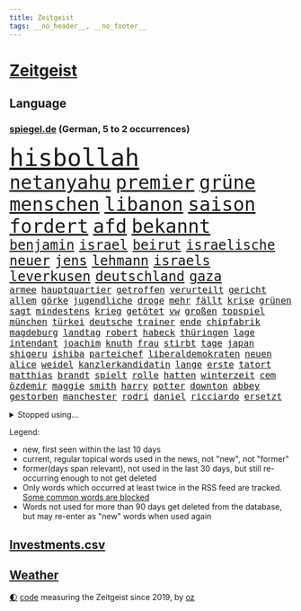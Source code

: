 ```yaml
---
title: Zeitgeist
tags: __no_header__, __no_footer__
---
```


# [Zeitgeist](https://oliz.io/zeitgeist/)

## Language

<h3><a href="https://www.spiegel.de" target="_blank">spiegel.de</a> (German, 5 to 2 occurrences)</h3>
<p style="font-family:monospace">
<span style="font-size:32pt"><a href="news_links.html#hisbollah" class="current">hisbollah</a></span>
<br>
<span style="font-size:25pt"><a href="news_links.html#netanyahu" class="current">netanyahu</a></span>
<span style="font-size:25pt"><a href="news_links.html#premier" class="current">premier</a></span>
<span style="font-size:25pt"><a href="news_links.html#grüne" class="current">grüne</a></span>
<span style="font-size:25pt"><a href="news_links.html#menschen" class="current">menschen</a></span>
<span style="font-size:25pt"><a href="news_links.html#libanon" class="current">libanon</a></span>
<span style="font-size:25pt"><a href="news_links.html#saison" class="current">saison</a></span>
<span style="font-size:25pt"><a href="news_links.html#fordert" class="current">fordert</a></span>
<span style="font-size:25pt"><a href="news_links.html#afd" class="current">afd</a></span>
<span style="font-size:25pt"><a href="news_links.html#bekannt" class="current">bekannt</a></span>
<br>
<span style="font-size:18pt"><a href="news_links.html#benjamin" class="current">benjamin</a></span>
<span style="font-size:18pt"><a href="news_links.html#israel" class="current">israel</a></span>
<span style="font-size:18pt"><a href="news_links.html#beirut" class="current">beirut</a></span>
<span style="font-size:18pt"><a href="news_links.html#israelische" class="current">israelische</a></span>
<span style="font-size:18pt"><a href="news_links.html#neuer" class="current">neuer</a></span>
<span style="font-size:18pt"><a href="news_links.html#jens" class="current">jens</a></span>
<span style="font-size:18pt"><a href="news_links.html#lehmann" class="new">lehmann</a></span>
<span style="font-size:18pt"><a href="news_links.html#israels" class="current">israels</a></span>
<span style="font-size:18pt"><a href="news_links.html#leverkusen" class="current">leverkusen</a></span>
<span style="font-size:18pt"><a href="news_links.html#deutschland" class="current">deutschland</a></span>
<span style="font-size:18pt"><a href="news_links.html#gaza" class="current">gaza</a></span>
<br>
<span style="font-size:12pt"><a href="news_links.html#armee" class="current">armee</a></span>
<span style="font-size:12pt"><a href="news_links.html#hauptquartier" class="current">hauptquartier</a></span>
<span style="font-size:12pt"><a href="news_links.html#getroffen" class="current">getroffen</a></span>
<span style="font-size:12pt"><a href="news_links.html#verurteilt" class="current">verurteilt</a></span>
<span style="font-size:12pt"><a href="news_links.html#gericht" class="current">gericht</a></span>
<span style="font-size:12pt"><a href="news_links.html#allem" class="current">allem</a></span>
<span style="font-size:12pt"><a href="news_links.html#görke" class="new">görke</a></span>
<span style="font-size:12pt"><a href="news_links.html#jugendliche" class="current">jugendliche</a></span>
<span style="font-size:12pt"><a href="news_links.html#droge" class="current">droge</a></span>
<span style="font-size:12pt"><a href="news_links.html#mehr" class="current">mehr</a></span>
<span style="font-size:12pt"><a href="news_links.html#fällt" class="current">fällt</a></span>
<span style="font-size:12pt"><a href="news_links.html#krise" class="current">krise</a></span>
<span style="font-size:12pt"><a href="news_links.html#grünen" class="current">grünen</a></span>
<span style="font-size:12pt"><a href="news_links.html#sagt" class="current">sagt</a></span>
<span style="font-size:12pt"><a href="news_links.html#mindestens" class="current">mindestens</a></span>
<span style="font-size:12pt"><a href="news_links.html#krieg" class="current">krieg</a></span>
<span style="font-size:12pt"><a href="news_links.html#getötet" class="current">getötet</a></span>
<span style="font-size:12pt"><a href="news_links.html#vw" class="current">vw</a></span>
<span style="font-size:12pt"><a href="news_links.html#großen" class="current">großen</a></span>
<span style="font-size:12pt"><a href="news_links.html#topspiel" class="current">topspiel</a></span>
<span style="font-size:12pt"><a href="news_links.html#münchen" class="current">münchen</a></span>
<span style="font-size:12pt"><a href="news_links.html#türkei" class="current">türkei</a></span>
<span style="font-size:12pt"><a href="news_links.html#deutsche" class="current">deutsche</a></span>
<span style="font-size:12pt"><a href="news_links.html#trainer" class="current">trainer</a></span>
<span style="font-size:12pt"><a href="news_links.html#ende" class="current">ende</a></span>
<span style="font-size:12pt"><a href="news_links.html#chipfabrik" class="current">chipfabrik</a></span>
<span style="font-size:12pt"><a href="news_links.html#magdeburg" class="current">magdeburg</a></span>
<span style="font-size:12pt"><a href="news_links.html#landtag" class="current">landtag</a></span>
<span style="font-size:12pt"><a href="news_links.html#robert" class="current">robert</a></span>
<span style="font-size:12pt"><a href="news_links.html#habeck" class="current">habeck</a></span>
<span style="font-size:12pt"><a href="news_links.html#thüringen" class="current">thüringen</a></span>
<span style="font-size:12pt"><a href="news_links.html#lage" class="current">lage</a></span>
<span style="font-size:12pt"><a href="news_links.html#intendant" class="new">intendant</a></span>
<span style="font-size:12pt"><a href="news_links.html#joachim" class="current">joachim</a></span>
<span style="font-size:12pt"><a href="news_links.html#knuth" class="new">knuth</a></span>
<span style="font-size:12pt"><a href="news_links.html#frau" class="current">frau</a></span>
<span style="font-size:12pt"><a href="news_links.html#stirbt" class="current">stirbt</a></span>
<span style="font-size:12pt"><a href="news_links.html#tage" class="current">tage</a></span>
<span style="font-size:12pt"><a href="news_links.html#japan" class="current">japan</a></span>
<span style="font-size:12pt"><a href="news_links.html#shigeru" class="new">shigeru</a></span>
<span style="font-size:12pt"><a href="news_links.html#ishiba" class="new">ishiba</a></span>
<span style="font-size:12pt"><a href="news_links.html#parteichef" class="current">parteichef</a></span>
<span style="font-size:12pt"><a href="news_links.html#liberaldemokraten" class="new">liberaldemokraten</a></span>
<span style="font-size:12pt"><a href="news_links.html#neuen" class="current">neuen</a></span>
<span style="font-size:12pt"><a href="news_links.html#alice" class="current">alice</a></span>
<span style="font-size:12pt"><a href="news_links.html#weidel" class="current">weidel</a></span>
<span style="font-size:12pt"><a href="news_links.html#kanzlerkandidatin" class="current">kanzlerkandidatin</a></span>
<span style="font-size:12pt"><a href="news_links.html#lange" class="current">lange</a></span>
<span style="font-size:12pt"><a href="news_links.html#erste" class="current">erste</a></span>
<span style="font-size:12pt"><a href="news_links.html#tatort" class="current">tatort</a></span>
<span style="font-size:12pt"><a href="news_links.html#matthias" class="current">matthias</a></span>
<span style="font-size:12pt"><a href="news_links.html#brandt" class="current">brandt</a></span>
<span style="font-size:12pt"><a href="news_links.html#spielt" class="current">spielt</a></span>
<span style="font-size:12pt"><a href="news_links.html#rolle" class="current">rolle</a></span>
<span style="font-size:12pt"><a href="news_links.html#hatten" class="current">hatten</a></span>
<span style="font-size:12pt"><a href="news_links.html#winterzeit" class="new">winterzeit</a></span>
<span style="font-size:12pt"><a href="news_links.html#cem" class="current">cem</a></span>
<span style="font-size:12pt"><a href="news_links.html#özdemir" class="current">özdemir</a></span>
<span style="font-size:12pt"><a href="news_links.html#maggie" class="new">maggie</a></span>
<span style="font-size:12pt"><a href="news_links.html#smith" class="current">smith</a></span>
<span style="font-size:12pt"><a href="news_links.html#harry" class="current">harry</a></span>
<span style="font-size:12pt"><a href="news_links.html#potter" class="current">potter</a></span>
<span style="font-size:12pt"><a href="news_links.html#downton" class="new">downton</a></span>
<span style="font-size:12pt"><a href="news_links.html#abbey" class="new">abbey</a></span>
<span style="font-size:12pt"><a href="news_links.html#gestorben" class="current">gestorben</a></span>
<span style="font-size:12pt"><a href="news_links.html#manchester" class="current">manchester</a></span>
<span style="font-size:12pt"><a href="news_links.html#rodri" class="new">rodri</a></span>
<span style="font-size:12pt"><a href="news_links.html#daniel" class="current">daniel</a></span>
<span style="font-size:12pt"><a href="news_links.html#ricciardo" class="new">ricciardo</a></span>
<span style="font-size:12pt"><a href="news_links.html#ersetzt" class="current">ersetzt</a></span>
</p>
<details>
<summary>Stopped using...</summary>
<p class="former" style="font-size:12pt">
aufgefordert(1437) coronakrise(1436) energien(1434) entscheidungen(1434) funktionieren(1434) himmel(1434) liste(1434) oberbürgermeister(1434) untersuchungen(1434) versteigert(1434) unabhängige(1433) abgang(1432) carsten(1432) genannt(1432) saß(1432) strengere(1432) widerspricht(1432) überlebte(1432) arbeitgeber(1431) beispielen(1431) entdecken(1431) kolumnist(1431) kraftvoll(1431) prüfung(1431) schildert(1431) übersicht(1431) beamte(1430) journalisten(1430) positiv(1430) stoßen(1430) verpflichtet(1430) halle(1429) normal(1429) theater(1429) turnier(1429) verschärfen(1429) vorschlag(1429) 2017(1428) 33(1428) gegenseitig(1428) geschickt(1428) mahnt(1428) uspräsidenten(1428) bsc(1427) co₂(1427) geburt(1427) geworfen(1427) halben(1427) hertha(1427) künftigen(1427) trennung(1427) versorgt(1427) ausbau(1426) bochum(1426) klaren(1426) system(1426) behörde(1425) jury(1425) tausenden(1425) teilnehmen(1425) west(1425) augsburg(1424) interesse(1424) mütter(1424) rand(1424) unterschiedlich(1424) ausfallen(1423) favoriten(1423) mieter(1423) schwierigkeiten(1423) torhüter(1423) trennen(1423) begann(1422) entscheidenden(1422) manuel(1422) untersuchen(1422) abgehört(1421) verursacht(1421) drohungen(1420) ermittlern(1420) leitet(1420) orbán(1420) strecke(1420) viktor(1420) sinn(1419) betont(1418) warschau(1418) schottland(1417) anzeichen(1416) kevin(1416) kommende(1416) gewinn(1415) kontakte(1415) schauen(1415) schriftsteller(1415) visier(1415) deals(1414) pflanzen(1414) satz(1414) vorsprung(1414) warm(1412) außerhalb(1411) bezahlen(1411) haushalte(1411) spenden(1410) weckt(1410) gefangene(1409) mecklenburgvorpommern(1407) handel(1406) aufhalten(1405) händler(1405) not(1405) schneider(1405) vorgelegt(1405) hilfen(1402) unterdessen(1400) verkehr(1400) aufgefunden(1397) gehabt(1392) koalitionspartner(1391) smartphones(1389) identität(1386) berichtete(1341) festgesetzt(1341) niederländer(1330) lehrerin(1307) vormarsch(1299) josef(1293) müll(1185) zentralbank(1174) moderner(1108) irritiert(1093) diebe(1090) entlasten(1087) ampelparteien(1050) fußballs(1029) airlines(1027) dutzenden(1018) finnland(1006) natürlich(1001) kanzlers(988) fördern(983) gefechte(983) symbol(982) hochzeit(980) heißen(949) emotionalen(946) verwaltung(937) transparenz(936) versagen(936) lücken(921) kriegsbeginn(905) lindners(896) fox(888) wiederaufbau(888) ehrt(854) verzweiflung(842) japanische(834) ausbauen(833) kühnert(833) trans(801) extra(792) folgten(790) freispruch(780) toilette(778) subventionen(775) antony(774) drohnenangriff(772) ganzes(761) studentin(757) frühjahr(756) raten(756) studieren(755) 63(753) überreste(740) vaters(721) staatsanwalt(703) verurteilten(690) parallel(679) verehrt(678) billigt(674) gleise(664) testet(662) überlebende(650) colorado(645) gestalten(640) madonna(635) tourismus(629) verwendet(626) pokal(620) viertagewoche(619) nannte(618) vermögen(601) miete(599) getragen(595) baden(591) neunzigerjahren(591) bremst(589) ausgerufen(588) eskalierte(587) jäger(582) verschleppt(582) zuckerberg(573) loswerden(570) alonso(567) unterbrechung(567) ausschluss(566) zogen(556) statistischen(551) rio(550) tragischen(549) dringen(537) parlamentswahlen(536) sommerspielen(535) umsetzen(534) arbeitskräfte(531) denkmal(531) unterschiede(530) konkurrent(529) spiegeltalk(528) bundesligist(525) diplomatische(524) 800(522) dringt(522) kleinflugzeug(515) gewalttaten(514) härtere(511) schottischen(511) hoeneß(510) luxus(503) ost(503) horror(502) sichere(502) straßenverkehr(495) arabischen(493) seniorin(492) parteitag(491) fossile(479) vorgenommen(477) beckenbauer(467) objekte(467) henry(460) sizilien(459) indischer(454) zügen(450) basis(443) durchgreifen(442) lebend(442) steve(439) werner(429) dfbfrauen(427) diskriminierung(421) politikerinnen(420) palästinensischen(419) heim(418) palästinensische(418) spdchef(418) perfide(417) klassische(416) brutaler(415) teuerste(414) seele(413) froh(410) winfried(408) albtraum(403) belohnt(403) tunnel(401) geprüft(398) parlamentswahl(397) erschweren(395) erwischte(395) rasche(394) verschlechtert(393) debütant(392) kranke(392) ausnahmezustand(391) angefahren(388) dauerte(387) militärhilfe(387) xabi(386) wahrzeichen(378) kontrollverlust(377) sperrte(374) campus(371) kneipen(371) wohnviertel(371) heutigen(368) spdgeneralsekretär(364) block(363) rotes(358) aserbaidschan(356) bunt(356) harsche(354) noten(354) auftritte(353) dankbar(350) organisatoren(350) proben(350) isst(349) eustaaten(348) rage(347) strafgerichtshof(346) weinen(346) volle(345) teslachef(344) grenzregion(342) flüchtig(339) bahnsteig(336) ddr(334) gerechnet(332) tennisspieler(330) intern(329) lasst(328) wiedervereinigung(328) ratschläge(326) hongkong(325) kundgebung(325) interne(319) schwaben(317) stadien(316) neonazis(314) mentale(313) bezahlkarte(311) herbe(310) belgischen(308) häftlinge(306) rafah(305) eminem(304) anerkennen(303) schwindet(302) wegfallen(302) südlichen(301) friedlich(300) signalisiert(296) ukrainehilfe(296) eigenem(294) zeitgemäß(294) copa(293) manch(293) tim(293) barbara(292) doppelter(291) erlässt(291) getrunken(286) produzent(285) ostdeutschen(283) bernd(280) zerstritten(280) fach(277) chan(276) dr(276) exprofi(276) junis(276) verhelfen(276) einverstanden(274) raketenangriff(272) usdemokraten(272) unruhen(271) 125(270) falls(270) vorfällen(269) flagge(266) riesigen(266) staatssekretär(265) fabrik(263) agentur(261) ostdeutsche(261) 68(260) reparieren(259) interessieren(258) füllen(257) schimpft(257) übernommen(257) stromausfall(254) verpflichten(250) abermals(249) normalerweise(248) spekulationen(248) carl(247) herber(247) besonderes(245) öffnete(245) hausbesitzer(243) kreise(242) flugzeugs(239) halbinsel(239) passagier(238) gesetzliche(237) darsteller(234) triebwerk(232) zählte(232) browser(230) piloten(228) begraben(225) haag(225) konkurrentin(225) rot(225) strategisch(225) wüste(225) entscheidender(223) gratuliert(222) reihenweise(220) sophie(220) finanzielle(219) spottet(219) hitlergruß(218) jonas(217) leichnam(214) konflikts(213) schwein(212) unfair(212) angehoben(211) harvey(211) politikum(211) extremismus(210) albion(209) unterrichtet(209) wgzimmerpreise(209) gefälschter(206) lebenswerk(205) geschichten(204) grünenchef(204) inhalt(204) umgekehrt(204) vizepräsidentin(203) kreuzfahrtschiff(202) gefeuert(200) innerlich(200) produkten(200) befragt(199) klettern(199) starkoch(199) verbraucherschutz(199) bluttat(197) bundesstraße(196) verlässlicher(195) 17jähriger(194) reklamiert(194) schätzt(194) kostüm(193) virus(193) auszeit(191) einfuhr(190) handlungen(190) rasch(190) à(190) aktivitäten(189) rheinmetall(189) wahlkampfveranstaltung(188) dortmunds(187) gewitter(187) misslingt(187) agenten(186) bezahlte(186) held(186) mitmachen(186) sprang(186) versöhnung(186) harrison(185) bulgarien(184) tasche(184) hochstapler(183) lud(183) sorgerecht(182) restaurant(181) scheidung(181) bundesamtes(180) fsb(180) mail(179) eingestochen(178) fehlern(178) internen(178) kaputt(178) küken(178) schnellste(177) vertritt(177) einschränkung(176) fing(176) gegenstand(176) pole(176) gates(175) vorlage(175) wahren(175) abgespielt(174) philosophie(173) 18jährigen(172) altersvorsorge(172) montenegro(172) verachtung(171) westdeutschland(171) gleisbett(170) gelöscht(169) gesunde(169) vielfach(169) betonen(168) kapitalismus(168) akademische(167) 2003(166) kinohit(166) jansen(164) applaus(163) gruß(163) kibbuz(163) lasse(163) präsidentschaftskandidaten(163) rechtsradikale(163) integration(162) populismus(162) rekorde(162) vorschriften(162) massenprotesten(161) bewerbung(159) paket(158) riskante(158) wehrmacht(158) abrücken(157) mysteriöses(157) sammelklage(157) trikots(157) rüstungskonzern(156) stephanie(155) thc(155) vorgezogenen(155) tennisspielerin(154) unzulässig(154) wolke(154) baron(152) bewusstsein(152) blue(152) steine(152) tierreich(152) affären(151) boykottieren(151) wohngebiet(151) absolut(149) neoliberalen(149) techniken(149) türen(149) 1974(148) gesenkt(148) jenny(148) podcastserie(148) leichten(147) rotterdam(146) absichern(145) bündnisse(145) kirchen(145) süditalien(145) tu(145) figuren(144) abonnenten(142) aufräumarbeiten(142) bart(142) zivilgesellschaft(142) bereut(141) grandiosen(141) randaliert(140) wirtschaftspolitik(140) brighton(139) töchtern(138) 68jährige(137) atomenergiebehörde(137) aufbau(137) quält(137) regelung(137) serienmörder(137) nachnamen(136) messerangreifer(135) aufgebrochen(134) geparktes(134) prämien(134) ungewollt(134) zinswende(134) andernorts(133) evakuieren(133) betrachtet(132) islam(132) fuchs(131) fürchtete(131) stephen(131) vorgeht(131) capri(130) straftat(130) sportwissenschaftler(129) verdichten(129) amtsträger(128) angeschlagenen(128) rafael(128) denkwürdigen(127) jubelten(127) lachs(127) engagierte(126) georgiens(126) steigert(126) unbekannt(126) verbessert(126) 28jährige(125) neunjährigen(125) knackt(124) räume(124) bluthund(122) packt(122) prinzip(122) beliebtesten(121) enkel(119) entgegenzusetzen(119) europäisches(119) me(119) schlacht(119) vodafone(119) mitgliedschaft(118) vermeidbar(118) europameister(117) mitgefühl(117) birgt(116) ego(116) mieser(116) rechtfertigen(115) schärferes(115) anliegen(114) geteilt(114) nachdenken(114) polarisiert(114) stadtwerke(114) endgültigen(113) ham(113) reus(113) 39jährige(112) umzug(112) kluft(111) match(111) notorisch(111) wahlomat(111) juan(110) krankenhausreif(110) moderatorin(110) schumachers(110) wahlkämpfer(110) parteitagsrede(109) geprügelt(108) komme(108) gewaltigen(107) haie(107) befragen(106) überfluss(106) feindbild(105) inszenieren(105) plädoyer(105) weicht(105) cooper(104) schulze(103) svenja(103) trainierte(103) verspätungen(103) giftigen(102) ifoumfrage(102) stich(102) tierischer(102) wichtigster(102) fußballspiele(101) geldes(101) liiert(101) trashtv(101) münchens(100) dozenten(99) kanton(99) gewahrsam(98) vergeltungsangriff(98) streitthema(97) transfers(97) verwaltungsgericht(97) weltberühmt(97) weltbild(97) klimaneutral(96) sinwar(96) zugezogen(96) double(95) illusionen(95) kletterer(95) kürzung(95) schweizerischen(95) anspielung(94) anke(93) gerichtsurteil(93) hinein(93) sicherheitsberater(93) dwd(92) kabeltv(92) kryptowährungen(92) autogramm(91) fett(91) fitness(91) heimgesucht(91) nervös(91) pcs(91) rekordsumme(91) verhängnisvollen(91) amal(90) ausgebrannt(90) doppelspitze(90) eingeschüchtert(90) existieren(90) feuerwerkskörper(90) haftantritt(90) heiterkeit(90) lockert(90) millionenfach(90) politikers(90) schwindender(90) bekanntwerden(89) geschlossener(89) hagelkörner(89) klassenkampf(89) oberbürgermeisters(89) alejandro(88) anerkannt(88) ask(88) autonome(88) blauen(88) getrennte(88) hut(88) lauern(88) linzer(88) marktplatz(88) symbolischen(88) traurige(88) verspielte(88) mangelnder(87) mitschuld(87) romy(87) spielberechtigung(87) vorarlberg(87) kravitz(86) lügt(86) verheerender(86) wdr(86) exgeneral(85) friedlicher(85) hospitalschauspieler(85) verarbeiten(85) wactor(85) aufgeht(84) freiheitsstrafen(84) kostengründen(84) lobes(84) streifen(84) verpflichtend(84) 28jähriger(83) 60jährige(83) familienmitglieder(83) grenzwerte(83) mitmachaktionen(83) richterspruch(83) struktur(83) unterschrieb(83) zuerst(83) ägyptischen(83) co₂ausstoß(82) rossmann(82) zuge(82) fehlanzeige(81) kremlnahe(81) obamas(81) stellenausschreibung(81) aufrufbar(80) bester(80) leopard(80) narendra(80) entgegensetzen(79) gesteuert(79) giulia(79) kräftige(79) tabuthema(79) tsv(79) auferlegten(78) eingerichtet(78) foundation(78) herein(78) intensiver(78) kletterte(78) umspannwerk(78) abgelöst(77) autolobby(77) dingen(77) reichste(77) schätzung(77) abholen(76) ausländerfeindliche(76) bitcoin(76) foodwatch(76) gesunkener(76) huscht(76) rivale(76) schildern(76) steckte(76) jemandem(75) tops(75) bergauf(74) duschen(74) einzelhandel(74) grob(74) mittendrin(74) nahostreise(74) saubere(74) schillerndsten(74) sprangen(74) 33jähriger(73) einziges(73) englands(73) entwicklungsministerin(73) hogan(73) hulk(73) raue(73) weiterspielen(73) canyon(72) dame(72) hilferufe(72) kennengelernt(72) kurioser(72) mick(72) nuri(72) spitzengespräch(72) stach(72) steuerte(72) wärmewende(72) überprüfung(72) şahin(72) aggressiven(71) auszutricksen(71) dramatisches(71) flops(71) strategiewechsel(71) umstrittenem(71) verstörend(71) boba(70) fabian(70) hürzeler(70) ian(70) jagte(70) mob(70) quadrat(70) santiago(70) steuerberater(70) unmögliche(70) vermummte(70) bautzen(69) halter(69) oh(69) westdeutsche(69) boomer(68) gefährlichste(68) gesprächsstoff(68) small(68) arbeitstage(67) ex(67) fahrendem(67) fauci(67) kalender(67) robotern(67) rücknahme(67) schwangerschaften(67) versteigerung(67) abwegiger(66) ausdrücklich(66) formel1team(66) handynetz(66) lebe(66) steakhauserbin(66) ausreisepflichtigen(65) dieselbe(65) drehten(65) elblandrevolte(65) friseur(65) geschwiegen(65) i̇lkay(65) reanimation(65) wütende(65) bootsausflug(64) ertrunken(64) fahrerwertung(64) gefehlt(64) glaube(64) kirmes(64) offenem(64) unermüdlich(64) 3500(63) bootsunglück(63) erwarte(63) feiergesellschaft(63) kernkraftwerk(63) müdigkeit(63) pilger(63) qualifying(63) segelboot(63) autodach(62) bondgirl(62) csd(62) icezüge(62) sir(62) wahrscheinlicher(62) warfen(62) zurückgebracht(62) dfbpräsident(61) erwiesen(61) geflohener(61) genügen(61) luxusjacht(61) neuendorf(61) reiseziele(61) absolutes(60) gewaltvorwürfe(60) griechischer(60) halt(60) milliardären(60) mitspielern(60) 88(59) gezerrt(59) gondeln(59) indiens(59) kartoffeln(59) löschte(59) schalten(59) sturzflut(59) atlantik(58) drogendelikte(58) kuriosen(58) lernten(58) mehrfamilienhauses(58) weltpremiere(58) angekündigte(57) berufsgruppe(57) fehlentscheidung(57) jupiter(57) lacht(57) länderspiele(57) abwegen(56) bargeldloses(56) bundesarbeitsgericht(56) entgehen(56) filiale(56) hochzeitsgäste(56) hunderter(56) neudelhi(56) ostfriesland(56) privatleben(56) werten(56) ach(55) schwefeldioxid(55) teilrepublik(55) zerstörten(55) gelähmt(54) kandidieren(54) parteitags(54) tirol(54) ökostrom(54) massenpanik(53) wohnungsmarkt(53) kalkül(52) passgenaue(52) phantom(52) schmecken(52) wohle(52) abschiebepläne(51) ausgewogene(51) brilliert(51) kohlekraftwerk(51) milliardärs(51) reeves(51) spielberg(51) verspürt(51) zuversicht(51) bemühungen(50) glücklicher(50) schwierigen(50) sportgerichtshof(50) verfolgten(50) bswchefin(49) derart(49) ersticht(49) erzeugen(49) passant(49) wrestler(49) absurden(48) beinhalten(48) erntete(48) getränke(48) gewalttätig(48) mails(48) schiene(48) übersehen(48) brannten(47) diekmann(47) lukrativen(47) notfalls(47) romance(47) vorjahressiegerin(47) ölbranche(47) 109(46) 247(46) abwärtsspirale(46) biograf(46) hochsprung(46) sorgfältig(46) streikt(46) vermisstes(46) vorläufige(46) pascal(45) ostbeauftragte(44) ostbeauftragter(44) umarmungen(44) ausgestellt(43) extinction(43) teilweisen(43) abgebogen(42) minen(42) spiegelreporterin(42) eindringen(41) gefängnisse(41) interessanter(41) bayernprofi(40) events(40) imageproblem(40) israelhass(40) moderiert(40) morde(40) privatjets(40) regierungsbeteiligungen(40) schmutzig(40) vizekandidat(40) zukommt(40) angesteckt(39) ber(39) bond(39) doug(39) längeren(39) zweck(39) hauptstadtflughafen(38) längen(38) neidisch(38) ordnen(38) schau(38) vereinbart(38) benutzen(37) keanu(37) klimafreundlich(37) milwaukee(37) tiktoktrend(37) charmanter(36) fernsehens(36) gentleman(36) nächstes(36) pitzke(36) siena(36) teamkollege(36) umweltorganisationen(36) unwetterschäden(36) zuschuss(36) ansbach(35) erwärmung(35) hassten(35) lehrt(35) losging(35) digitales(34) ernte(34) hüller(34) prix(34) zwist(34) befeuern(33) bescheinigt(33) quasi(33) unomission(33) verfall(33) vorbehalten(33) 60jähriger(32) gigantisches(32) personalwechsel(32) sportwelt(32) tenniswelt(32) verdoppeln(32) 1943(31) auszeiten(31) blauzungenkrankheit(31) debütalbum(31) dusche(31) geschwindigkeit(31) kreta(31) lüften(31) rennfahrer(31) rinder(31) rückschläge(31) valentina(31) vermeidet(31) vermeintlicher(31) dschungel(30) krönungsmesse(30) menschlicher(30) schleusen(30) irgendetwas(29) schutzstatus(29) siedler(29) user(29) gesamtklassement(28) neumünster(28) roadtrip(28) uswirtschaft(28) verbrennungsmotor(28) 120000(27) 800000(27) ampelkrise(27) durcheinander(27) lobeshymnen(27) meme(27) verfängt(27) ehrlich(26) gesten(26) glatzeder(26) hang(26) michelle(26) olympiasilber(26) politologin(26) rebell(26) schwede(26) spdaußenpolitiker(26) umfragewerte(26) zeitreise(26) fuad(25) gelungenen(25) gendersternchen(25) härtesten(25) murdochs(25) rupert(25) segelschiff(25) shukr(25) unterfranken(25) urteilt(25) weint(25) anwältin(24) barsinghausen(24) einsatzwagen(24) erfunden(24) hamaschef(24) klimaproteste(24) traditionelle(24) unterhaltsam(24) verabredet(24) zurückdrehen(24) halberstadt(23) halfen(23) kalifornischen(23) pfleger(23) regimekritiker(23) rennens(23) schönheitsideal(23) 1924(22) ceo(22) mitbewohner(22) status(22) würdigte(22) dunkel(21) furchner(21) gendern(21) ifoinstituts(21) irmgard(21) konzentrationslager(21) kzsekretärin(21) nelles(21) oppositionspartei(21) stutthof(21) wespen(21) augenzeuge(20) belästigungen(20) felssturz(20) gecancelt(20) göteborg(20) körpers(20) lukaschenko(20) stabhochsprung(20) aufgegeben(19) aufmarsch(19) begnadigt(19) boeingmaschine(19) flugs(19) meldungen(19) terrors(19) unübersichtlich(19) einreichen(18) emhoff(18) engelke(18) gleichermaßen(18) hadern(18) sturmböe(18) verfassungsbeschwerde(18) viermal(18) vorgedrungen(18) würzburg(18) yahya(18) youtubekanal(18) kokainaffäre(17) unsicherheiten(17) warschauer(17) 26jähriger(16) bränden(16) charts(16) danny(16) harris'(16) olympiagold(16) parteiführung(16) schuster(16) vizepräsidentschaftskandidaten(16) auswandern(15) diesjährige(15) flieht(15) geflohenen(15) preisgeld(15) süchtig(15) unterhaltung(15) versenkt(15) 103(14) absprung(14) einbrechen(14) filmrolle(14) kuh(14) stichelt(14) diplomaten(13) gelangt(13) ikea(13) mandanten(13) bewusstlos(12) düfte(12) pointen(12) tobte(12) ajax(11) dürr(11) fdpfraktionschef(11) geschlechterdebatte(11) ops(11) ukraineoffensive(11)
</p>
</details>
<p>Legend:
<ul>
<li><span class="new">new</span>, first seen within the last 10 days</li>
<li><span class="current">current</span>, regular topical words used in the news, not "new", not "former"</li>
<li><span class="former">former(days span relevant)</span>, not used in the last 30 days, but still re-occurring enough to not get deleted</li>
<li>Only words which occurred at least twice in the RSS feed are tracked. <a href="language/filters.py">Some common words are blocked</a></li>
<li>Words not used for more than 90 days get deleted from the database, but may re-enter as "new" words when used again</li>
</ul>
</p>

## [Investments](investments.html)[.csv](investments.csv)

## [Weather](weather.html)

<footer>
<a href="javascript:toggleTheme()" class="nav">🌓</a>
<a href="https://github.com/ooz/zeitgeist">code</a> measuring the Zeitgeist since 2019, by <a href="https://oliz.io">oz</a>
</footer>
